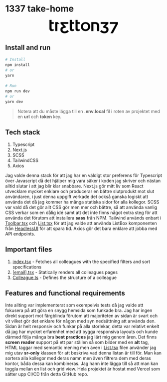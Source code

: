 # 1337 take-home

<p align="center">
  <a href="https://tretton37.com/who-we-are" target="blank"><img src="./public/logo.svg" width="220" alt="1337 Logo" /></a>
</p>

## Install and run

```bash
# Install
npm install
# or
yarn

# Run
npm run dev
# or
yarn dev
```

> Notera att du måste lägga till en **.env.local** fil i roten av projektet med en **url** och **token** key.

## Tech stack

1. Typescript
2. Next.js
3. SCSS
4. TailwindCSS
5. Axios

Jag valde denna stack för att jag har en väldigt stor preferens för Typescript över Javascript då det hjälper mig vara säker i koden jag skriver och nästan alltid slutar i att jag blir klar snabbare. Next.js gör mitt liv som React utvecklare mycket enklare och producerar en bättre slutprodukt mot slut användaren, i just denna uppgift verkade det också ganska logiskt att använda det då jag kommer ha många statiska sidor för alla kollegor. SCSS var vald då det gör allt CSS gör men mer och bättre, så att använda vanlig CSS verkar som en dålig idé samt att det inte finns något extra steg för att använda det förutom att installera **sass** från NPM. Tailwind används enbart i [Toolbar.tsx](./components/Toolbar.tsx.tsx) och [List.tsx](./components/List.tsx) för att jag valde att använda ListBox komponenten från [HeadlessUI](https://headlessui.dev/react/listbox) för att spara tid. Axios gör det bara enklare att jobba med API endpoints.

## Important files

1. [index.tsx](./pages/index.tsx) - Fetches all colleagues with the specified filters and sort specifications
2. [[email].tsx](./pages/[email].tsx) - Statically renders all colleagues pages
3. [Colleague.ts](./types/Colleague.ts) - Defines the structure of a colleague

## Features and functional requirements

Inte allting var implementerat som exempelvis tests då jag valde att fokusera på att göra en snygg hemsida som funkade bra. Jag har ingen direkt support mot färgblinda förutom att majoriteten av sidan är svart och vit vilket gör det enklare för någon med syn nedsättning att använda den. Sidan är helt responsiv och funkar på alla storlekar, detta var relativt enkelt då jag har mycket erfarenhet med att bygga responsiva layouts och kunde därmed följa många bra **best practices** jag lärt mig genom åren. Det finns **screen reader** support på ett par ställen så som bilder med en **alt** tag, HTML taggar med semantic mening men även i [List.tsx](./components/List.tsx) filen använder jag mig utav **sr-only** klassen för att beskriva vad denna listan är till för. Man kan sortera alla kollegor med deras namn men även filtrera dem med deras kontor, båda dessa kan kombineras. Jag hann inte lägga till så att man kan toggla mellan en list och grid view. Hela projektet är hostat med Vercel som sätter upp CI/CD från detta GitHub repo.
